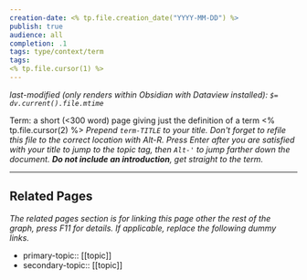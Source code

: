 ```yaml
---
creation-date: <% tp.file.creation_date("YYYY-MM-DD") %>
publish: true
audience: all
completion: .1
tags: type/context/term
tags:
<% tp.file.cursor(1) %>
---
```

*last-modified (only renders within Obsidian with Dataview installed): `$= dv.current().file.mtime`*

Term: a short (<300 word) page giving just the definition of a term
<% tp.file.cursor(2) %> *Prepend `term-TITLE` to your title. Don't forget to refile this file to the correct location with Alt-R.*
*Press Enter after you are satisfied with your title to jump to the topic tag, then `Alt-'` to jump farther down the document. **Do not include an introduction**, get straight to the term.*

---
## Related Pages
*The related pages section is for linking this page other the rest of the graph, press F11 for details. If applicable, replace the following dummy links.*
- primary-topic:: \[\[topic\]\]
- secondary-topic:: \[\[topic\]\]

